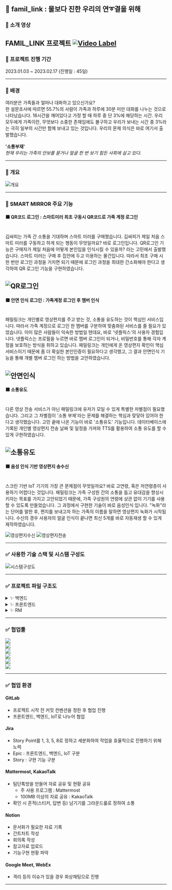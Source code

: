 ## 💌 famil_link : 물보다 진한 우리의 연➰결을 위해

### 🎦 소개 영상 

FAMIL_LINK 프로젝트
[![Video Label](img/01.png)](https://youtu.be/d2Xw3gKlAFk)
---

### 🎦 프로젝트 진행 기간

2023.01.03 ~ 2023.02.17 (진행일 : 45일)

---

### 🎦 배경



여러분은 가족들과 얼마나 대화하고 있으신가요? <br/>
한 설문조사에 따르면 55.7%의 사람이 가족과 하루에 30분 미만 대화를 나누는 것으로 나타났습니다. 16시간을 깨어있다고 가정 할 때 하루 중 단 3%에 해당하는 시간. 우리 모두에게 가족이란, 무엇보다 소중한 존재임에도 불구하고 우리가 보내는 시간 중 3%라는 극히 일부의 시간만 함께 보내고 있는 것입니다. 우리의 문제 의식은 바로 여기서 출발했습니다. <br>
<br>
__'소통부재'__<br/>
_현재 우리는 가족의 안보를 묻거나 얼굴 한 번 보기 힘든 사회에 살고 있다._


---

### 🎦 개요


![개요](img/프로젝트개요.png)


---

### 🎦 SMART MIRROR 주요 기능

#### ⬛ QR코드 로그인 : 스마트미러 최초 구동시 QR코드로 가족 계정 로그인
<br>
김싸피는 가족 간 소통을 기대하며 스마트 미러를 구매했습니다. 김싸피가 제일 처음 스마트 미러를 구동하고 하게 되는 행동이 무엇일까요? 바로 로그인입니다. QR로그인 기능은 구매자가 제일 처음에 어떻게 본인임을 인식시킬 수 있을까? 라는 고민에서 출발했습니다. 스마트 미러는 구매 후 집안에 두고 이용하는 물건입니다. 따라서 최초 구매 시 한 번만 로그인 과정을 거치면 되기 때문에 로그인 과정을 최대한 간소화해야 한다고 생각하여 QR 로그인 기능을 구현하였습니다.
<br>

![QR로그인](img/QR로그인.png)
---

#### ⬛ 안면 인식 로그인 : 가족계정 로그인 후 멤버 인식

<br>
패밀링크는 개인별로 영상편지를 주고 받는 것, 소통을 유도하는 것이 핵심인 서비스입니다. 따라서 가족 계정으로 로그인 한 멤버를 구분하여 맞춤화된 서비스를 줄 필요가 있었습니다. 이미 많은 사람들이 익숙한 방법일 텐데요, 바로 '넷플릭스'의 사용자 경험입니다. 넷플릭스는 프로필을 누르면 바로 멤버 로그인이 되거나, 비밀번호를 통해 각자 계정을 보호하는 방식을 취하고 있습니다. 패밀링크는 개인에게 온 영상편지 확인이 핵심 서비스이기 때문에 좀 더 확실한 본인인증이 필요하다고 생각했고, 그 결과 안면인식 기능을 통해 개별 멤버 로그인 하는 방법을 고안하였습니다.
<br>


![안면인식](img/안면인식.png)
---

#### ⬛ 소통유도
<br>
다른 영상 전송 서비스가 아닌 패밀링크에 유저가 모일 수 있게 특별한 차별점이 필요했습니다. 그리고 그 차별점이 '소통 부재'라는 문제를 해결하는 핵심과 맞닿아 있어야 한다고 생각했습니다. 고민 끝에 나온 기능이 바로 '소통유도' 기능입니다. 데이터베이스에 기록된 개인별 영상편지 전송 날짜 및 일정을 가져와 TTS를 활용하여 소통 유도를 할 수 있게 구현하였습니다.
<br>

![소통유도](img/소통유도.png)
---

#### ⬛ 음성 인식 기반 영상편지 송수신
<br>
스크린 기반 IoT 기기의 가장 큰 문제점이 무엇일까요? 바로 고연령, 혹은 저연령층이 사용하기 어렵다는 것입니다. 패밀링크는 가족 구성원 간의 소통을 돕고 유대감을 향상시키자는 목표를 가지고 고안되었기 때문에, 가족 구성원의 연령에 상관 없이 기기를 사용할 수 있도록 만들었습니다. 그 과정에서 구현한 기술이 바로 음성인식 입니다. "녹화"라는 단어를 말한 후, 편지를 보내고자 하는 가족의 이름을 말하면 영상편지 녹화가 시작됩니다. 수신의 경우 사용자의 얼굴 인식이 끝나면 최신 5개를 바로 자동재생 할 수 있게 제작하였습니다.
<br>

![영상편지수신](img/영상편지%20수신.png)
![영상편지전송](img/영상편지%20전송.png)



---


### ✅ 사용한 기술 스택 및 시스템 구성도

![시스템구성도](img/시스템%20구성도.png)

---

### ✅ 프로젝트 파일 구조도


<details>
    <summary>✨ 백엔드 </summary>


```
📦BE
 ┣ 📂Flask
 ┃ ┣ 📂temp
 ┃ ┃ ┣ 📜labels.txt
 ┃ ┃ ┗ 📜model.h5
 ┃ ┣ 📂__pycache__
 ┃ ┃ ┗ 📜main.cpython-310.pyc
 ┃ ┣ 📜.gitignore
 ┃ ┣ 📜app.py
 ┃ ┣ 📜Dockerfile
 ┃ ┣ 📜face_detection_test.py
 ┃ ┣ 📜Jenkinsfile
 ┃ ┣ 📜main.py
 ┃ ┗ 📜test.jpg
 ┣ 📂Spring
 ┃ ┣ 📂src
 ┃ ┃ ┣ 📂main
 ┃ ┃ ┃ ┣ 📂java
 ┃ ┃ ┃ ┃ ┗ 📂com
 ┃ ┃ ┃ ┃ ┃ ┗ 📂famillink
 ┃ ┃ ┃ ┃ ┃ ┃ ┣ 📂annotation
 ┃ ┃ ┃ ┃ ┃ ┃ ┃ ┗ 📜ValidationGroups.java
 ┃ ┃ ┃ ┃ ┃ ┃ ┣ 📂config
 ┃ ┃ ┃ ┃ ┃ ┃ ┃ ┣ 📂security
 ┃ ┃ ┃ ┃ ┃ ┃ ┃ ┃ ┣ 📜CustomAccessDeniedHandler.java
 ┃ ┃ ┃ ┃ ┃ ┃ ┃ ┃ ┣ 📜CustomAuthenticationEntryPoint.java
 ┃ ┃ ┃ ┃ ┃ ┃ ┃ ┃ ┣ 📜JwtFilter.java
 ┃ ┃ ┃ ┃ ┃ ┃ ┃ ┃ ┗ 📜SecurityConfig.java
 ┃ ┃ ┃ ┃ ┃ ┃ ┃ ┣ 📜GlobalExceptionHandler.java
 ┃ ┃ ┃ ┃ ┃ ┃ ┃ ┣ 📜SwaggerConfiguration.java
 ┃ ┃ ┃ ┃ ┃ ┃ ┃ ┗ 📜WebConfiguration.java
 ┃ ┃ ┃ ┃ ┃ ┃ ┣ 📂controller
 ┃ ┃ ┃ ┃ ┃ ┃ ┃ ┣ 📜AccountController.java
 ┃ ┃ ┃ ┃ ┃ ┃ ┃ ┣ 📜FlaskController.java
 ┃ ┃ ┃ ┃ ┃ ┃ ┃ ┣ 📜MemberController.java
 ┃ ┃ ┃ ┃ ┃ ┃ ┃ ┣ 📜MovieController.java
 ┃ ┃ ┃ ┃ ┃ ┃ ┃ ┣ 📜PhotoController.java
 ┃ ┃ ┃ ┃ ┃ ┃ ┃ ┣ 📜ScheduleController.java
 ┃ ┃ ┃ ┃ ┃ ┃ ┃ ┣ 📜SseController.java
 ┃ ┃ ┃ ┃ ┃ ┃ ┃ ┣ 📜TestController.java
 ┃ ┃ ┃ ┃ ┃ ┃ ┃ ┗ 📜TodoController.java
 ┃ ┃ ┃ ┃ ┃ ┃ ┣ 📂exception
 ┃ ┃ ┃ ┃ ┃ ┃ ┃ ┣ 📜BaseException.java
 ┃ ┃ ┃ ┃ ┃ ┃ ┃ ┗ 📜ErrorMessage.java
 ┃ ┃ ┃ ┃ ┃ ┃ ┣ 📂model
 ┃ ┃ ┃ ┃ ┃ ┃ ┃ ┣ 📂domain
 ┃ ┃ ┃ ┃ ┃ ┃ ┃ ┃ ┣ 📂param
 ┃ ┃ ┃ ┃ ┃ ┃ ┃ ┃ ┃ ┣ 📜ImageDTO.java
 ┃ ┃ ┃ ┃ ┃ ┃ ┃ ┃ ┃ ┣ 📜MovieDTO.java
 ┃ ┃ ┃ ┃ ┃ ┃ ┃ ┃ ┃ ┣ 📜MovieOccur.java
 ┃ ┃ ┃ ┃ ┃ ┃ ┃ ┃ ┃ ┣ 📜MovieSenderDTO.java
 ┃ ┃ ┃ ┃ ┃ ┃ ┃ ┃ ┃ ┗ 📜PhotoSenderDTO.java
 ┃ ┃ ┃ ┃ ┃ ┃ ┃ ┃ ┗ 📂user
 ┃ ┃ ┃ ┃ ┃ ┃ ┃ ┃ ┃ ┣ 📜Account.java
 ┃ ┃ ┃ ┃ ┃ ┃ ┃ ┃ ┃ ┣ 📜Member.java
 ┃ ┃ ┃ ┃ ┃ ┃ ┃ ┃ ┃ ┣ 📜Member_Login.java
 ┃ ┃ ┃ ┃ ┃ ┃ ┃ ┃ ┃ ┣ 📜Schedule.java
 ┃ ┃ ┃ ┃ ┃ ┃ ┃ ┃ ┃ ┗ 📜Todo.java
 ┃ ┃ ┃ ┃ ┃ ┃ ┃ ┣ 📂mapper
 ┃ ┃ ┃ ┃ ┃ ┃ ┃ ┃ ┣ 📜AccountMapper.java
 ┃ ┃ ┃ ┃ ┃ ┃ ┃ ┃ ┣ 📜FlaskMapper.java
 ┃ ┃ ┃ ┃ ┃ ┃ ┃ ┃ ┣ 📜MemberMapper.java
 ┃ ┃ ┃ ┃ ┃ ┃ ┃ ┃ ┣ 📜MovieMapper.java
 ┃ ┃ ┃ ┃ ┃ ┃ ┃ ┃ ┣ 📜ScheduleMapper.java
 ┃ ┃ ┃ ┃ ┃ ┃ ┃ ┃ ┗ 📜TodoMapper.java
 ┃ ┃ ┃ ┃ ┃ ┃ ┃ ┗ 📂service
 ┃ ┃ ┃ ┃ ┃ ┃ ┃ ┃ ┣ 📜AccountService.java
 ┃ ┃ ┃ ┃ ┃ ┃ ┃ ┃ ┣ 📜AccountServiceImpl.java
 ┃ ┃ ┃ ┃ ┃ ┃ ┃ ┃ ┣ 📜CustomUserDetailsService.java
 ┃ ┃ ┃ ┃ ┃ ┃ ┃ ┃ ┣ 📜EmitterService.java
 ┃ ┃ ┃ ┃ ┃ ┃ ┃ ┃ ┣ 📜EmitterServiceImpl.java
 ┃ ┃ ┃ ┃ ┃ ┃ ┃ ┃ ┣ 📜FaceDetection.java
 ┃ ┃ ┃ ┃ ┃ ┃ ┃ ┃ ┣ 📜FaceDetectionImpl.java
 ┃ ┃ ┃ ┃ ┃ ┃ ┃ ┃ ┣ 📜FileService.java
 ┃ ┃ ┃ ┃ ┃ ┃ ┃ ┃ ┣ 📜FileServiceImpl.java
 ┃ ┃ ┃ ┃ ┃ ┃ ┃ ┃ ┣ 📜FlaskFileService.java
 ┃ ┃ ┃ ┃ ┃ ┃ ┃ ┃ ┣ 📜FlaskFileServiceImpl.java
 ┃ ┃ ┃ ┃ ┃ ┃ ┃ ┃ ┣ 📜FlaskService.java
 ┃ ┃ ┃ ┃ ┃ ┃ ┃ ┃ ┣ 📜FlaskServiceImpl.java
 ┃ ┃ ┃ ┃ ┃ ┃ ┃ ┃ ┣ 📜MemberService.java
 ┃ ┃ ┃ ┃ ┃ ┃ ┃ ┃ ┣ 📜MemberServiceImpl.java
 ┃ ┃ ┃ ┃ ┃ ┃ ┃ ┃ ┣ 📜MovieService.java
 ┃ ┃ ┃ ┃ ┃ ┃ ┃ ┃ ┣ 📜MovieServiceImpl.java
 ┃ ┃ ┃ ┃ ┃ ┃ ┃ ┃ ┣ 📜PhotoFileService.java
 ┃ ┃ ┃ ┃ ┃ ┃ ┃ ┃ ┣ 📜PhotoFileServiceImpl.java
 ┃ ┃ ┃ ┃ ┃ ┃ ┃ ┃ ┣ 📜PhotoService.java
 ┃ ┃ ┃ ┃ ┃ ┃ ┃ ┃ ┣ 📜PhotoServiceImpl.java
 ┃ ┃ ┃ ┃ ┃ ┃ ┃ ┃ ┣ 📜ScheduleService.java
 ┃ ┃ ┃ ┃ ┃ ┃ ┃ ┃ ┣ 📜ScheduleServiceImpl.java
 ┃ ┃ ┃ ┃ ┃ ┃ ┃ ┃ ┣ 📜SseService.java
 ┃ ┃ ┃ ┃ ┃ ┃ ┃ ┃ ┣ 📜SseServiceImpl.java
 ┃ ┃ ┃ ┃ ┃ ┃ ┃ ┃ ┣ 📜TestService.java
 ┃ ┃ ┃ ┃ ┃ ┃ ┃ ┃ ┣ 📜TestServiceImpl.java
 ┃ ┃ ┃ ┃ ┃ ┃ ┃ ┃ ┣ 📜TodoService.java
 ┃ ┃ ┃ ┃ ┃ ┃ ┃ ┃ ┣ 📜TodoServiceImpl.java
 ┃ ┃ ┃ ┃ ┃ ┃ ┃ ┃ ┣ 📜ToFlask.java
 ┃ ┃ ┃ ┃ ┃ ┃ ┃ ┃ ┗ 📜ToFlaskImpl.java
 ┃ ┃ ┃ ┃ ┃ ┃ ┣ 📂util
 ┃ ┃ ┃ ┃ ┃ ┃ ┃ ┣ 📜EmailHandler.java
 ┃ ┃ ┃ ┃ ┃ ┃ ┃ ┗ 📜JwtTokenProvider.java
 ┃ ┃ ┃ ┃ ┃ ┃ ┗ 📜FamilLinkApplication.java
 ┃ ┃ ┃ ┗ 📂resources
 ┃ ┃ ┃ ┃ ┣ 📂mapper
 ┃ ┃ ┃ ┃ ┃ ┣ 📜account.xml
 ┃ ┃ ┃ ┃ ┃ ┣ 📜member.xml
 ┃ ┃ ┃ ┃ ┃ ┣ 📜movie.xml
 ┃ ┃ ┃ ┃ ┃ ┣ 📜schedule.xml
 ┃ ┃ ┃ ┃ ┃ ┗ 📜todo.xml
 ┃ ┃ ┃ ┃ ┗ 📂schema
 ┃ ┃ ┃ ┃ ┃ ┗ 📜script.sql
 ┃ ┃ ┗ 📂test
 ┃ ┃ ┃ ┣ 📂image
 ┃ ┃ ┃ ┃ ┣ 📜bag.jpg
 ┃ ┃ ┃ ┃ ┣ 📜cjw.jpg
 ┃ ┃ ┃ ┃ ┣ 📜docker.jpg
 ┃ ┃ ┃ ┃ ┗ 📜none.jpg
 ┃ ┃ ┃ ┗ 📂java
 ┃ ┃ ┃ ┃ ┗ 📂com
 ┃ ┃ ┃ ┃ ┃ ┗ 📂famillink
 ┃ ┃ ┃ ┃ ┃ ┃ ┣ 📂model
 ┃ ┃ ┃ ┃ ┃ ┃ ┃ ┗ 📂service
 ┃ ┃ ┃ ┃ ┃ ┃ ┃ ┃ ┣ 📜EmitterServiceImplTest.java
 ┃ ┃ ┃ ┃ ┃ ┃ ┃ ┃ ┗ 📜SseServiceImplTest.java
 ┃ ┃ ┃ ┃ ┃ ┃ ┗ 📜AllInfoProjectApplicationTests.java
 ┃ ┣ 📜.gitignore
 ┃ ┣ 📜Dockerfile
 ┃ ┣ 📜Jenkinsfile
 ┃ ┣ 📜mvnw
 ┃ ┣ 📜mvnw.cmd
 ┃ ┗ 📜pom.xml
 ┗ 📂Test
 ┃ ┣ 📜.gitignore
 ┃ ┣ 📜bag.jpg
 ┃ ┣ 📜cjw.jpg
 ┃ ┣ 📜docker.jpg
 ┃ ┣ 📜main.py
 ┃ ┗ 📜none.jpg
```

</details>

<details>
    <summary>✨ 프론트엔드 </summary>


```
📦FE
 ┣ 📂mobile
 ┃ ┣ 📂public
 ┃ ┃ ┣ 📂images
 ┃ ┃ ┃ ┗ 📜다운로드.jpg
 ┃ ┃ ┣ 📜favicon.ico
 ┃ ┃ ┣ 📜index.html
 ┃ ┃ ┣ 📜logo192.png
 ┃ ┃ ┣ 📜logo512.png
 ┃ ┃ ┣ 📜manifest.json
 ┃ ┃ ┗ 📜robots.txt
 ┃ ┣ 📂src
 ┃ ┃ ┣ 📂components
 ┃ ┃ ┃ ┣ 📂auth
 ┃ ┃ ┃ ┃ ┣ 📜AuthForm.js
 ┃ ┃ ┃ ┃ ┣ 📜AuthLayout.js
 ┃ ┃ ┃ ┃ ┗ 📜AuthTemplate.js
 ┃ ┃ ┃ ┣ 📂common
 ┃ ┃ ┃ ┃ ┣ 📜Button.js
 ┃ ┃ ┃ ┃ ┗ 📜Responsive.js
 ┃ ┃ ┃ ┣ 📂images
 ┃ ┃ ┃ ┃ ┣ 📜1.PNG
 ┃ ┃ ┃ ┃ ┣ 📜2.PNG
 ┃ ┃ ┃ ┃ ┣ 📜3.PNG
 ┃ ┃ ┃ ┃ ┣ 📜profile.png
 ┃ ┃ ┃ ┃ ┗ 📜다운로드.jpg
 ┃ ┃ ┃ ┣ 📂navbar
 ┃ ┃ ┃ ┃ ┣ 📂about
 ┃ ┃ ┃ ┃ ┃ ┣ 📜about.css
 ┃ ┃ ┃ ┃ ┃ ┣ 📜About.jsx
 ┃ ┃ ┃ ┃ ┃ ┗ 📜AboutBox.jsx
 ┃ ┃ ┃ ┃ ┣ 📂blog
 ┃ ┃ ┃ ┃ ┃ ┣ 📜blog.css
 ┃ ┃ ┃ ┃ ┃ ┗ 📜Blog.jsx
 ┃ ┃ ┃ ┃ ┣ 📂home
 ┃ ┃ ┃ ┃ ┃ ┣ 📜HeaderSocials.jsx
 ┃ ┃ ┃ ┃ ┃ ┣ 📜home.css
 ┃ ┃ ┃ ┃ ┃ ┣ 📜Home.jsx
 ┃ ┃ ┃ ┃ ┃ ┗ 📜ScrollDown.jsx
 ┃ ┃ ┃ ┃ ┣ 📂portfolio
 ┃ ┃ ┃ ┃ ┃ ┣ 📜portfolio.css
 ┃ ┃ ┃ ┃ ┃ ┗ 📜Portfolio.jsx
 ┃ ┃ ┃ ┃ ┣ 📂resume
 ┃ ┃ ┃ ┃ ┃ ┣ 📜resume.css
 ┃ ┃ ┃ ┃ ┃ ┗ 📜Resume.jsx
 ┃ ┃ ┃ ┃ ┣ 📂services
 ┃ ┃ ┃ ┃ ┃ ┣ 📜service.css
 ┃ ┃ ┃ ┃ ┃ ┗ 📜Services.jsx
 ┃ ┃ ┃ ┃ ┣ 📂sidebar
 ┃ ┃ ┃ ┃ ┃ ┣ 📜sidebar.css
 ┃ ┃ ┃ ┃ ┃ ┗ 📜Sidebar.jsx
 ┃ ┃ ┃ ┃ ┣ 📂testmonials
 ┃ ┃ ┃ ┃ ┃ ┣ 📜testimonials.css
 ┃ ┃ ┃ ┃ ┃ ┗ 📜Testimonials.jsx
 ┃ ┃ ┃ ┃ ┣ 📜navbar.css
 ┃ ┃ ┃ ┃ ┗ 📜Navbar.js
 ┃ ┃ ┃ ┣ 📂todo
 ┃ ┃ ┃ ┃ ┣ 📂service
 ┃ ┃ ┃ ┃ ┃ ┣ 📜ApiService.js
 ┃ ┃ ┃ ┃ ┃ ┗ 📜client.js
 ┃ ┃ ┃ ┃ ┣ 📜ApiBaseUrl.js
 ┃ ┃ ┃ ┃ ┣ 📜todo.css
 ┃ ┃ ┃ ┃ ┣ 📜TodoInput.jsx
 ┃ ┃ ┃ ┃ ┣ 📜TodoList.jsx
 ┃ ┃ ┃ ┃ ┗ 📜TodoListPage.jsx
 ┃ ┃ ┃ ┣ 📜Input.js
 ┃ ┃ ┃ ┣ 📜Logo.js
 ┃ ┃ ┃ ┗ 📜Profile.js
 ┃ ┃ ┣ 📂containers
 ┃ ┃ ┃ ┗ 📂auth
 ┃ ┃ ┃ ┃ ┣ 📜LoginForm.js
 ┃ ┃ ┃ ┃ ┗ 📜SignupForm.js
 ┃ ┃ ┣ 📂lib
 ┃ ┃ ┃ ┣ 📂api
 ┃ ┃ ┃ ┃ ┣ 📜auth.js
 ┃ ┃ ┃ ┃ ┣ 📜family.js
 ┃ ┃ ┃ ┃ ┗ 📜users.js
 ┃ ┃ ┃ ┣ 📂styles
 ┃ ┃ ┃ ┃ ┗ 📜palette.js
 ┃ ┃ ┃ ┗ 📜createRequestSaga.js
 ┃ ┃ ┣ 📂modules
 ┃ ┃ ┃ ┣ 📜auth.js
 ┃ ┃ ┃ ┣ 📜index.js
 ┃ ┃ ┃ ┣ 📜loading.js
 ┃ ┃ ┃ ┣ 📜loginstatus.js
 ┃ ┃ ┃ ┣ 📜token.js
 ┃ ┃ ┃ ┗ 📜user.js
 ┃ ┃ ┣ 📂pages
 ┃ ┃ ┃ ┣ 📜calendar.css
 ┃ ┃ ┃ ┣ 📜Calendars.js
 ┃ ┃ ┃ ┣ 📜FamilyMember.js
 ┃ ┃ ┃ ┣ 📜FamilyMemberRegister.css
 ┃ ┃ ┃ ┣ 📜FamilyMemberRegister.js
 ┃ ┃ ┃ ┣ 📜Login.css
 ┃ ┃ ┃ ┣ 📜Login.js
 ┃ ┃ ┃ ┣ 📜PostListPage.js
 ┃ ┃ ┃ ┣ 📜Record.js
 ┃ ┃ ┃ ┣ 📜SignUp.js
 ┃ ┃ ┃ ┣ 📜SignUpSuccess.js
 ┃ ┃ ┃ ┗ 📜Todo.js
 ┃ ┃ ┣ 📂store
 ┃ ┃ ┃ ┣ 📜Auth.js
 ┃ ┃ ┃ ┗ 📜index.js
 ┃ ┃ ┣ 📜App.css
 ┃ ┃ ┣ 📜App.js
 ┃ ┃ ┣ 📜App.test.js
 ┃ ┃ ┣ 📜index.css
 ┃ ┃ ┣ 📜index.js
 ┃ ┃ ┣ 📜reportWebVitals.js
 ┃ ┃ ┗ 📜setupTests.js
 ┃ ┣ 📜.gitignore
 ┃ ┣ 📜Dockerfile
 ┃ ┣ 📜package-lock.json
 ┃ ┣ 📜package.json
 ┃ ┣ 📜README.md
 ┃ ┗ 📜yarn.lock
 ┣ 📜.gitignore
 ┗ 📜README.md
```


</details>    


<details>
    <summary>✨ RM </summary>
    
 ```
📦RM
 ┣ 📂MW
 ┃ ┣ 📂mirrorweb
 ┃ ┃ ┣ 📂public
 ┃ ┃ ┃ ┣ 📜favicon.ico
 ┃ ┃ ┃ ┣ 📜index.html
 ┃ ┃ ┃ ┣ 📜logo192.png
 ┃ ┃ ┃ ┣ 📜logo512.png
 ┃ ┃ ┃ ┣ 📜manifest.json
 ┃ ┃ ┃ ┗ 📜robots.txt
 ┃ ┃ ┣ 📂src
 ┃ ┃ ┃ ┣ 📂components
 ┃ ┃ ┃ ┃ ┣ 📜Calendar.js
 ┃ ┃ ┃ ┃ ┣ 📜Caption.css
 ┃ ┃ ┃ ┃ ┣ 📜Caption.js
 ┃ ┃ ┃ ┃ ┣ 📜Clock.css
 ┃ ┃ ┃ ┃ ┣ 📜Clock.jsx
 ┃ ┃ ┃ ┃ ┣ 📜Location.js
 ┃ ┃ ┃ ┃ ┣ 📜MQTT.js
 ┃ ┃ ┃ ┃ ┣ 📜SSE.js
 ┃ ┃ ┃ ┃ ┣ 📜STT.js
 ┃ ┃ ┃ ┃ ┣ 📜Timer.js
 ┃ ┃ ┃ ┃ ┣ 📜Todo.js
 ┃ ┃ ┃ ┃ ┣ 📜TTS.js
 ┃ ┃ ┃ ┃ ┣ 📜Weather.css
 ┃ ┃ ┃ ┃ ┣ 📜Weather.js
 ┃ ┃ ┃ ┃ ┗ 📜WeatherHookTest.js
 ┃ ┃ ┃ ┣ 📂constants
 ┃ ┃ ┃ ┃ ┗ 📜geolocationOptions.js
 ┃ ┃ ┃ ┣ 📂fonts
 ┃ ┃ ┃ ┃ ┣ 📜LINESeedKR-Rg.ttf
 ┃ ┃ ┃ ┃ ┣ 📜LINESeedSans_Rg.ttf
 ┃ ┃ ┃ ┃ ┣ 📜강원교육모두 Bold.ttf
 ┃ ┃ ┃ ┃ ┣ 📜강원교육모두 Light.ttf
 ┃ ┃ ┃ ┃ ┗ 📜강원교육튼튼.ttf
 ┃ ┃ ┃ ┣ 📂hooks
 ┃ ┃ ┃ ┃ ┗ 📜useCurrentLocation.js
 ┃ ┃ ┃ ┣ 📂modules
 ┃ ┃ ┃ ┃ ┣ 📜index.js
 ┃ ┃ ┃ ┃ ┗ 📜valid.js
 ┃ ┃ ┃ ┣ 📂pages
 ┃ ┃ ┃ ┃ ┣ 📜Main.css
 ┃ ┃ ┃ ┃ ┣ 📜Main.js
 ┃ ┃ ┃ ┃ ┣ 📜PlayVideo.css
 ┃ ┃ ┃ ┃ ┣ 📜PlayVideo.js
 ┃ ┃ ┃ ┃ ┣ 📜QR.js
 ┃ ┃ ┃ ┃ ┗ 📜Record.js
 ┃ ┃ ┃ ┣ 📜App.css
 ┃ ┃ ┃ ┣ 📜App.jsx
 ┃ ┃ ┃ ┣ 📜App.test.js
 ┃ ┃ ┃ ┣ 📜index.css
 ┃ ┃ ┃ ┣ 📜index.js
 ┃ ┃ ┃ ┣ 📜logo.svg
 ┃ ┃ ┃ ┣ 📜reportWebVitals.js
 ┃ ┃ ┃ ┗ 📜setupTests.js
 ┃ ┃ ┣ 📜.gitignore
 ┃ ┃ ┣ 📜package-lock.json
 ┃ ┃ ┣ 📜package.json
 ┃ ┃ ┣ 📜README.md
 ┃ ┃ ┗ 📜yarn.lock
 ┃ ┣ 📜.gitignore
 ┃ ┗ 📜package-lock.json
 ┣ 📂RS
 ┃ ┣ 📂.idea
 ┃ ┃ ┣ 📂inspectionProfiles
 ┃ ┃ ┃ ┗ 📜profiles_settings.xml
 ┃ ┃ ┣ 📜.gitignore
 ┃ ┃ ┣ 📜misc.xml
 ┃ ┃ ┣ 📜modules.xml
 ┃ ┃ ┣ 📜RS.iml
 ┃ ┃ ┣ 📜runConfigurations.xml
 ┃ ┃ ┗ 📜vcs.xml
 ┃ ┣ 📜.gitignore
 ┃ ┣ 📜face_cognize.py
 ┃ ┣ 📜face_image_save.py
 ┃ ┣ 📜labels.txt
 ┃ ┣ 📜mqtt_camera.py
 ┃ ┣ 📜mqtt_congnize.py
 ┃ ┣ 📜mqtt_speech.py
 ┃ ┣ 📜mqtt_tts.py
 ┃ ┣ 📜recog_test.py
 ┃ ┣ 📜record.mp4
 ┃ ┗ 📜test.py
 ┗ 📜README.md
```
    
</details>  


---


### ✅ 협업툴

<img src="https://img.shields.io/badge/GitLab-d23f1f?style=flat-square&logo=Gitlab&logoColor=white"/> <br>
<img src="https://img.shields.io/badge/Jira Software-0052CC?style=flat-square&logo=Jira Software&logoColor=white"/> <br>
<img src="https://img.shields.io/badge/Mattermost-0058CC?style=flat-square&logo=Mattermost&logoColor=white"/> <br>
<img src="https://img.shields.io/badge/Notion-000000?style=flat-square&logo=Notion&logoColor=white"/> <br>
<img src="https://img.shields.io/badge/Google Meet-00897B?style=flat-square&logo=Google Meet&logoColor=white"/> <br>
<img src="https://img.shields.io/badge/KakaoTalk-FFCD00?style=flat-square&logo=KakaoTalk&logoColor=white"/> <br>


---


### ✅ 협업 환경

#### GitLab
- 프로젝트 시작 전 커밋 컨벤션을 정한 후 협업 진행 
- 프론트엔드, 백엔드, IoT로 나누어 협업

#### Jira
- Story Point를 1, 3, 5, 8로 정하고 세분화하여 작업을 효율적으로 진행하기 위해 노력
- Epic : 프론트엔드, 백엔드, IoT 구분
- Story : 구현 기능 구분

#### Mattermost, KakaoTalk
- 팀단톡방을 만들어 자료 공유 및 현황 공유 
    - 주 사용 프로그램 : Mattermost
    - 100MB 이상의 자료 공유 : KakaoTalk
- 확인 시 흔적(스티커, 답변 등) 남기기를 그라운드룰로 정하여 소통

#### Notion
- 문서화가 필요한 자료 기록
- 간트차트 작성
- 회의록 작성
- 참고자료 업로드
- 기능구현 현황 파악

#### Google Meet, WebEx
- 격리 등의 이슈가 있을 경우 화상채팅으로 진행

---

